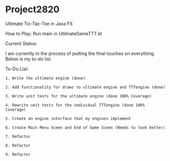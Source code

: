 # Project2820
Ultimate Tic-Tac-Toe in Java FX

How to Play: Run main in UltimateGameTTT.kt

Current Status:

I am currently in the process of putting the final touches on everything. Below is my to-do list.
    
    
To-Do List:

    1. Write the ultimate engine (done)

    2. Add functionality for draws to ultimate engine and TTTengine (done)
    
    3. Write unit tests for the ultimate engine (done 100% Coverage)
    
    4. Rewrite unit tests for the individual TTTengine (done 100% Coverage)
    
    5. Create an engine interface that my engines implement
    
    6. Create Main Menu Sceen and End of Game Sceen (Needs to look better)
    
    7. Refactor
    
    8. Refactor
    
    9. Refactor
